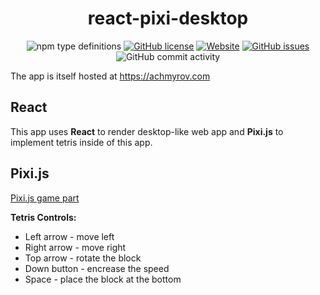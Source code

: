<h1 align="center">react-pixi-desktop</h1>
<p align="center">
 <img alt="npm type definitions" src="https://img.shields.io/npm/types/typescript">
 <a href="https://github.com/Shocopop/react-pixi-desktop/blob/master/LICENSE"><img alt="GitHub license"  src="https://img.shields.io/github/license/Shocopop/react-pixi-desktop"></a>
 <a href="http://achmyrov.com"><img alt="Website" src="https://img.shields.io/website?up_message=online&url=http%3A%2F%2Fachmyrov.com"></a>
  <a href="https://github.com/Shocopop/react-pixi-desktop/issues"><img alt="GitHub issues"  src="https://img.shields.io/github/issues/Shocopop/react-pixi-desktop"></a>
 <img alt="GitHub commit activity" src="https://img.shields.io/github/commit-activity/m/Shocopop/react-pixi-desktop">
</p>

The app is itself hosted at https://achmyrov.com
## React
 This app uses __React__ to render desktop-like web app and __Pixi.js__ to implement tetris inside of this app.
## Pixi.js
 [Pixi.js game part](https://github.com/Shocopop/react-pixi-desktop/tree/master/src/components/tetris)
 
 __Tetris Controls:__
 * Left arrow - move left
 * Right arrow - move right 
 * Top arrow - rotate the block
 * Down button - encrease the speed
 * Space - place the block at the bottom

